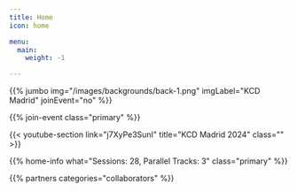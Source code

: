 ```yaml
---
title: Home
icon: home

menu:
  main:
    weight: -1

---
```


<!-- ... -->

{{% jumbo img="/images/backgrounds/back-1.png" imgLabel="KCD Madrid" joinEvent="no" %}}

<!--

{{/* home-speakers */}}
## Featured Speakers

{{< button-link label="Submit a presentation"
                url="https://go.kcdmadrid.com/cfp"
                icon="cfp" >}}

{{< button-link label="See all speakers"
                url="./speakers"
                icon="right" >}}

{{/* /home-speakers */}}

-->

<!-- ... -->

{{% join-event  class="primary" %}}

{{< youtube-section link="j7XyPe3SunI" title="KCD Madrid 2024" class="" >}}

<!-- ... -->

<!--

{{% home-info what="Participants: 10, Days: 1, Sessions: 10, Parallel Tracks: 2" class="primary" %}}

-->

{{% home-info what="Sessions: 28, Parallel Tracks: 3" class="primary" %}}

<!-- ... -->

{{% partners categories="collaborators" %}}
